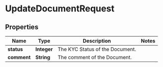 

# UpdateDocumentRequest


## Properties

| Name | Type | Description | Notes |
|------------ | ------------- | ------------- | -------------|
|**status** | **Integer** | The KYC Status of the Document. |  |
|**comment** | **String** | The comment of the Document. |  |



